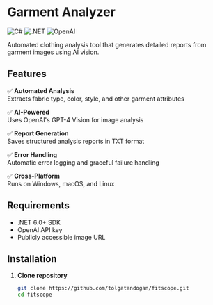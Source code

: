﻿# Garment Analyzer

![C#](https://img.shields.io/badge/c%23-%23239120.svg?style=for-the-badge&logo=c-sharp&logoColor=white)
![.NET](https://img.shields.io/badge/.NET-5C2D91?style=for-the-badge&logo=dotnet&logoColor=white)
![OpenAI](https://img.shields.io/badge/OpenAI-412991?style=for-the-badge&logo=openai&logoColor=white)

Automated clothing analysis tool that generates detailed reports from garment images using AI vision.

## Features
✅ **Automated Analysis**  
Extracts fabric type, color, style, and other garment attributes  

✅ **AI-Powered**  
Uses OpenAI's GPT-4 Vision for image analysis  

✅ **Report Generation**  
Saves structured analysis reports in TXT format  

✅ **Error Handling**  
Automatic error logging and graceful failure handling  

✅ **Cross-Platform**  
Runs on Windows, macOS, and Linux  

## Requirements
- .NET 6.0+ SDK
- OpenAI API key
- Publicly accessible image URL

## Installation

1. **Clone repository**  
   ```bash
   git clone https://github.com/tolgatandogan/fitscope.git
   cd fitscope